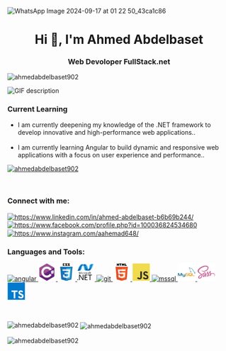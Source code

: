 ![WhatsApp Image 2024-09-17 at 01 22 50_43ca1c86](https://github.com/user-attachments/assets/b3f53b5c-9999-4471-b39a-a739100db3fb)

<h1 align="center">Hi 👋, I'm Ahmed Abdelbaset</h1>
<h3 align="center">Web Devoloper FullStack.net</h3>
<p align="left"> <img src="https://komarev.com/ghpvc/?username=ahmedabdelbaset902&label=Profile%20views&color=0e75b6&style=flat" alt="ahmedabdelbaset902" /> </p>
<picture>
  <source media="(prefers-color-scheme: dark)" srcset="./Skills_Animation_Dark.gif">
  <source media="(prefers-color-scheme: light)" srcset="./Skills_Animation_White.gif">
  <img align="left" alt="GIF description" src="./Skills_Animation_White.gif">
</picture>
<br />
<h3 align="left">Current Learning</h3>
<ul align="left">
  <li> I am currently deepening my knowledge of the .NET framework to develop innovative and high-performance web applications..</li>
  <br>
  <li> I am currently learning Angular to build dynamic and responsive web applications with a focus on user experience and performance..</li>
</ul>

<p align="left"> <a href="https://github.com/ryo-ma/github-profile-trophy"><img src="https://github-profile-trophy.vercel.app/?username=ahmedabdelbaset902" alt="ahmedabdelbaset902" /></a> </p>
<br>
<h3 align="left">Connect with me:</h3>
<p align="left">
<a href="https://linkedin.com/in/https://www.linkedin.com/in/ahmed-abdelbaset-b6b69b244/" target="blank"><img align="center" src="https://raw.githubusercontent.com/rahuldkjain/github-profile-readme-generator/master/src/images/icons/Social/linked-in-alt.svg" alt="https://www.linkedin.com/in/ahmed-abdelbaset-b6b69b244/" height="30" width="40" /></a>
<a href="https://fb.com/https://www.facebook.com/profile.php?id=100036824534680" target="blank"><img align="center" src="https://raw.githubusercontent.com/rahuldkjain/github-profile-readme-generator/master/src/images/icons/Social/facebook.svg" alt="https://www.facebook.com/profile.php?id=100036824534680" height="30" width="40" /></a>
<a href="https://instagram.com/https://www.instagram.com/aahemad648/" target="blank"><img align="center" src="https://raw.githubusercontent.com/rahuldkjain/github-profile-readme-generator/master/src/images/icons/Social/instagram.svg" alt="https://www.instagram.com/aahemad648/" height="30" width="40" /></a>
</p>

<h3 align="left">Languages and Tools:</h3>
<p align="left"> <a href="https://angular.io" target="_blank" rel="noreferrer"> <img src="https://angular.io/assets/images/logos/angular/angular.svg" alt="angular" width="40" height="40"/> </a> <a href="https://www.w3schools.com/cs/" target="_blank" rel="noreferrer"> <img src="https://raw.githubusercontent.com/devicons/devicon/master/icons/csharp/csharp-original.svg" alt="csharp" width="40" height="40"/> </a> <a href="https://www.w3schools.com/css/" target="_blank" rel="noreferrer"> <img src="https://raw.githubusercontent.com/devicons/devicon/master/icons/css3/css3-original-wordmark.svg" alt="css3" width="40" height="40"/> </a> <a href="https://dotnet.microsoft.com/" target="_blank" rel="noreferrer"> <img src="https://raw.githubusercontent.com/devicons/devicon/master/icons/dot-net/dot-net-original-wordmark.svg" alt="dotnet" width="40" height="40"/> </a> <a href="https://git-scm.com/" target="_blank" rel="noreferrer"> <img src="https://www.vectorlogo.zone/logos/git-scm/git-scm-icon.svg" alt="git" width="40" height="40"/> </a> <a href="https://www.w3.org/html/" target="_blank" rel="noreferrer"> <img src="https://raw.githubusercontent.com/devicons/devicon/master/icons/html5/html5-original-wordmark.svg" alt="html5" width="40" height="40"/> </a> <a href="https://developer.mozilla.org/en-US/docs/Web/JavaScript" target="_blank" rel="noreferrer"> <img src="https://raw.githubusercontent.com/devicons/devicon/master/icons/javascript/javascript-original.svg" alt="javascript" width="40" height="40"/> </a> <a href="https://www.microsoft.com/en-us/sql-server" target="_blank" rel="noreferrer"> <img src="https://www.svgrepo.com/show/303229/microsoft-sql-server-logo.svg" alt="mssql" width="40" height="40"/> </a> <a href="https://www.mysql.com/" target="_blank" rel="noreferrer"> <img src="https://raw.githubusercontent.com/devicons/devicon/master/icons/mysql/mysql-original-wordmark.svg" alt="mysql" width="40" height="40"/> </a> <a href="https://sass-lang.com" target="_blank" rel="noreferrer"> <img src="https://raw.githubusercontent.com/devicons/devicon/master/icons/sass/sass-original.svg" alt="sass" width="40" height="40"/> </a> <a href="https://www.typescriptlang.org/" target="_blank" rel="noreferrer"> <img src="https://raw.githubusercontent.com/devicons/devicon/master/icons/typescript/typescript-original.svg" alt="typescript" width="40" height="40"/> </a> </p>
<br>

<p><img align="left" src="https://github-readme-stats.vercel.app/api/top-langs?username=ahmedabdelbaset902&show_icons=true&locale=en&layout=compact" alt="ahmedabdelbaset902" /></p>

<p>&nbsp;<img align="center" src="https://github-readme-stats.vercel.app/api?username=ahmedabdelbaset902&show_icons=true&locale=en" alt="ahmedabdelbaset902" /></p>

<p><img align="center" src="https://github-readme-streak-stats.herokuapp.com/?user=ahmedabdelbaset902&" alt="ahmedabdelbaset902" /></p>



